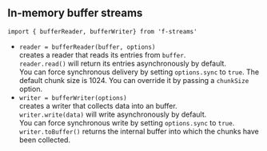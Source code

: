 ## In-memory buffer streams

`import { bufferReader, bufferWriter} from 'f-streams'`

-   `reader = bufferReader(buffer, options)`  
    creates a reader that reads its entries from `buffer`.  
    `reader.read()` will return its entries asynchronously by default.  
    You can force synchronous delivery by setting `options.sync` to `true`.
    The default chunk size is 1024. You can override it by passing
    a `chunkSize` option.
-   `writer = bufferWriter(options)`  
    creates a writer that collects data into an buffer.  
    `writer.write(data)` will write asynchronously by default.  
    You can force synchronous write by setting `options.sync` to `true`.
    `writer.toBuffer()` returns the internal buffer into which the
    chunks have been collected.
